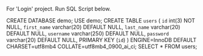 For 'Login' project. Run SQL Script below.

CREATE DATABASE demo;
USE demo;
CREATE TABLE `users` (
   `id` int(3) NOT NULL,
   `first_name` varchar(20) DEFAULT NULL,
   `last_name` varchar(20) DEFAULT NULL,
   `username` varchar(250) DEFAULT NULL,
   `password` varchar(20) DEFAULT NULL,
   PRIMARY KEY (`id`)
) ENGINE=InnoDB DEFAULT CHARSET=utf8mb4 COLLATE=utf8mb4_0900_ai_ci;
SELECT * FROM users;
